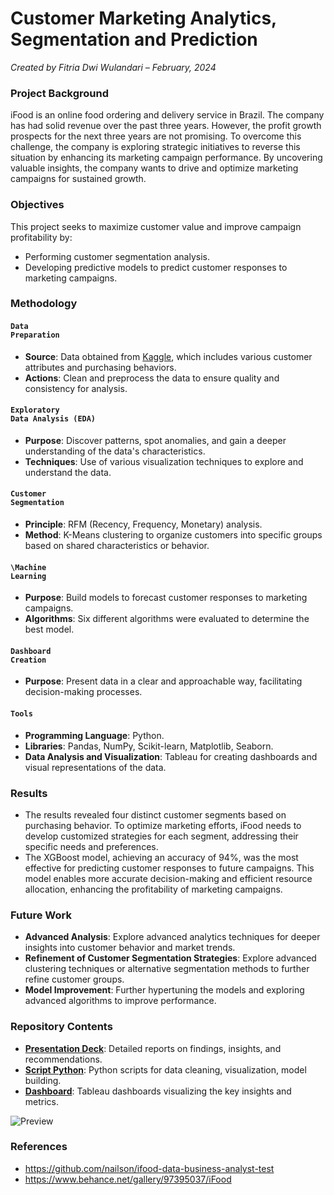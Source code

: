 # Customer Marketing Analytics, Segmentation and Prediction

_Created by Fitria Dwi Wulandari – February, 2024_

### **Project Background**
iFood is an online food ordering and delivery service in Brazil. The company has had solid revenue over the past three years. However, the profit growth prospects for the next three years are not promising. To overcome this challenge, the company is exploring strategic initiatives to reverse this situation by enhancing its marketing campaign performance. By uncovering valuable insights, the company wants to drive and optimize marketing campaigns for sustained growth.

### **Objectives**
This project seeks to maximize customer value and improve campaign profitability by:
* Performing customer segmentation analysis.
* Developing predictive models to predict customer responses to marketing campaigns.

### **Methodology**
#### <code style="color : darkpurple">Data Preparation</code>
* **Source**: Data obtained from [Kaggle](https://www.kaggle.com/datasets/jackdaoud/marketing-data), which includes various customer attributes and purchasing behaviors.
* **Actions**: Clean and preprocess the data to ensure quality and consistency for analysis.

#### <code style="color : darkpurple">Exploratory Data Analysis (EDA)</code>
* **Purpose**: Discover patterns, spot anomalies, and gain a deeper understanding of the data's characteristics.
* **Techniques**: Use of various visualization techniques to explore and understand the data.

#### <code style="color : darkpurple">Customer Segmentation</code>
* **Principle**: RFM (Recency, Frequency, Monetary) analysis.
* **Method**: K-Means clustering to organize customers into specific groups based on shared characteristics or behavior.

#### <code style="color : darkpurple">\Machine Learning</code>
* **Purpose**: Build models to forecast customer responses to marketing campaigns.
* **Algorithms**: Six different algorithms were evaluated to determine the best model.
  
#### <code style="color : darkpurple">Dashboard Creation</code>
* **Purpose**: Present data in a clear and approachable way, facilitating decision-making processes.

#### <code style="color : darkpurple">Tools</code>
* **Programming Language**: Python.
* **Libraries**: Pandas, NumPy, Scikit-learn, Matplotlib, Seaborn.
* **Data Analysis and Visualization**: Tableau for creating dashboards and visual representations of the data.

### **Results**
* The results revealed four distinct customer segments based on purchasing behavior. To optimize marketing efforts, iFood needs to develop customized strategies for each segment, addressing their specific needs and preferences.
* The XGBoost model, achieving an accuracy of 94%, was the most effective for predicting customer responses to future campaigns. This model enables more accurate decision-making and efficient resource allocation, enhancing the profitability of marketing campaigns.

### **Future Work**
* **Advanced Analysis**: Explore advanced analytics techniques for deeper insights into customer behavior and market trends.
* **Refinement of Customer Segmentation Strategies**: Explore advanced clustering techniques or alternative segmentation methods to further refine customer groups.
* **Model Improvement**: Further hypertuning the models and exploring advanced algorithms to improve performance.

### Repository Contents
* [**Presentation Deck**](https://github.com/fitria-dwi/Customer-Marketing-Analytics/blob/main/Slide_Customer%20Marketing%20Analytics_Fitria%20Dwi.pdf): Detailed reports on findings, insights, and recommendations.
* [**Script Python**](https://github.com/fitria-dwi/Customer-Marketing-Analytics/blob/main/Code_Script_Customer_Marketing_Analytics_Fitria_Dwi.ipynb): Python scripts for data cleaning, visualization, model building.
* [**Dashboard**](https://public.tableau.com/views/CustomerMarketingAnalytics/Summary?:language=en-US&publish=yes&:sid=&:display_count=n&:origin=viz_share_link): Tableau dashboards visualizing the key insights and metrics.
  
![Preview](https://github.com/fitria-dwi/Customer-Marketing-Analytics/assets/74573342/d0cc7ed4-77a2-4008-95b5-e75bed37b925)

### References
* https://github.com/nailson/ifood-data-business-analyst-test
* https://www.behance.net/gallery/97395037/iFood
